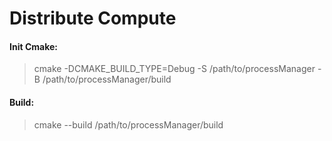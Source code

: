 # Distribute Compute

#### Init Cmake:

> cmake -DCMAKE_BUILD_TYPE=Debug -S /path/to/processManager -B /path/to/processManager/build

#### Build:

> cmake --build /path/to/processManager/build
